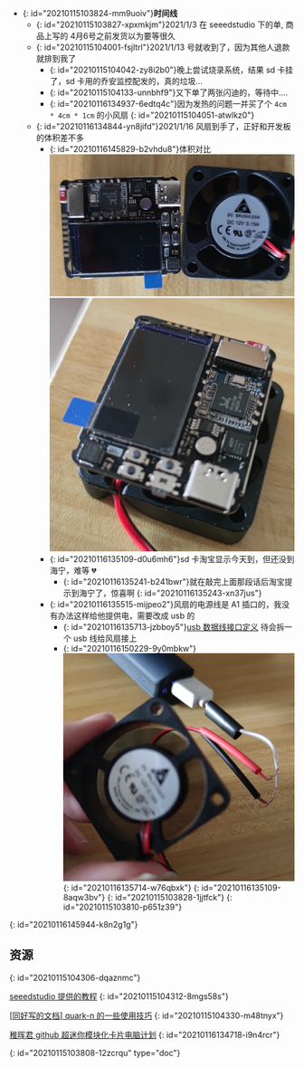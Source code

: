 - {: id="20210115103824-mm9uoiv"}**时间线**
  - {: id="20210115103827-xpxmkjm"}2021/1/3 在 seeedstudio 下的单, 商品上写的 4月6号之前发货以为要等很久
  - {: id="20210115104001-fsjltrl"}2021/1/13 号就收到了，因为其他人退款就排到我了
    - {: id="20210115104042-zy8i2b0"}晚上尝试烧录系统，结果 sd 卡挂了，sd 卡用的乔安监控配发的，真的垃圾...
    - {: id="20210115104133-unnbhf9"}又下单了两张闪迪的，等待中....
    - {: id="20210116134937-6edtq4c"}因为发热的问题一并买了个 `4cm * 4cm * 1cm` 的小风扇
    {: id="20210115104051-atwlkz0"}
  - {: id="20210116134844-yn8jifd"}2021/1/16 风扇到手了，正好和开发板的体积差不多
    - {: id="20210116145829-b2vhdu8"}体积对比 ![风扇与linux开发版大小对比.jpg](assets/20210116145844-aaahyi5-风扇与linux开发版大小对比.jpg)![linux开发板上风扇下.jpg](assets/20210116150209-6zxtgbc-linux开发板_上-风扇_下.jpg)
    - {: id="20210116135109-d0u6mh6"}sd 卡淘宝显示今天到，但还没到海宁，难等 💔
      - {: id="20210116135241-b241bwr"}就在敲完上面那段话后淘宝提示到海宁了，惊喜啊
      {: id="20210116135243-xn37jus"}
    - {: id="20210116135515-mijpeo2"}风扇的电源线是 A1 插口的，我没有办法这样给他提供电，需要改成 usb 的
      - {: id="20210116135713-jzbboy5"}[usb 数据线接口定义](https://baike.baidu.com/item/USB%E6%95%B0%E6%8D%AE%E7%BA%BF) 待会拆一个 usb 线给风扇接上
      - {: id="20210116150229-9y0mbkw"}![蹩脚的接线.jpg](assets/20210116150234-ma4h4g9-蹩脚的接线.jpg)
      {: id="20210116135714-w76qbxk"}
    {: id="20210116135109-8aqw3bv"}
  {: id="20210115103828-1jjtfck"}
{: id="20210115103810-p651z39"}

{: id="20210116145944-k8n2g1g"}

## 资源
{: id="20210115104306-dqaznmc"}

[seeedstudio 提供的教程](https://wiki.seeedstudio.com/cn/Quantum-Mini-Linux-Development-Kit/#_11)
{: id="20210115104312-8mgs58s"}

[[同好写的文档] quark-n 的一些使用技巧](https://github.com/coolflyreg/quark-n)
{: id="20210115104330-m48tnyx"}

[稚晖君 github 超迷你模块化卡片电脑计划](https://github.com/peng-zhihui/Project-Quantum)
{: id="20210116134718-i9n4rcr"}


{: id="20210115103808-12zcrqu" type="doc"}
